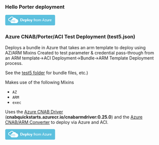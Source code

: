 ### Hello Porter deployment

<a href="https://portal.azure.com/#create/Microsoft.Template/uri/https%3A%2F%2Fraw.githubusercontent.com%2Fstevebelton%2Fporter%2Fmain%2Ftest.json" target="_blank"><img src="https://raw.githubusercontent.com/endjin/CNAB.Quickstarts/master/images/Deploy-from-Azure.png"/></a>

### Azure CNAB/Porter/ACI Test Deployment (test5.json)
Deploys a bundle in Azure that takes an arm template to deploy using AZ/ARM Mixins
Created to test parameter & credential pass-through from an ARM template->ACI Deployment->Bundle->ARM Template Deployment process.

See the [test5 folder](https://github.com/stevebelton/porter/tree/main/test5) for bundle files, etc.)

Makes use of the following Mixins
- ```AZ```
- ```ARM```
- ```exec```

Uses the [Azure CNAB Driver](https://github.com/deislabs/cnab-azure-driver) (**cnabquickstarts.azurecr.io/cnabarmdriver:0.25.0**) and the [Azure CNAB/ARM Converter](https://github.com/endjin/CNAB.ARM-Converter) to deploy via Azure and ACI.

<a href="https://portal.azure.com/#create/Microsoft.Template/uri/https%3A%2F%2Fraw.githubusercontent.com%2Fstevebelton%2Fporter%2Fmain%2Ftest5.json" target="_blank"><img src="https://raw.githubusercontent.com/endjin/CNAB.Quickstarts/master/images/Deploy-from-Azure.png"/></a>
